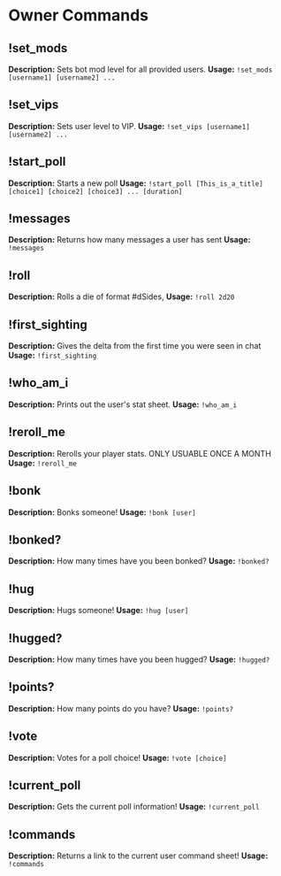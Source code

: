 # Owner Commands

## !set_mods
**Description:** Sets bot mod level for all provided users.
**Usage:** `!set_mods [username1] [username2] ...`

## !set_vips
**Description:** Sets user level to VIP.
**Usage:** `!set_vips [username1] [username2] ...`

## !start_poll
**Description:** Starts a new poll
**Usage:** `!start_poll [This_is_a_title] [choice1] [choice2] [choice3] ... [duration]`

## !messages
**Description:** Returns how many messages a user has sent
**Usage:** `!messages`

## !roll
**Description:** Rolls a die of format #dSides,
**Usage:** `!roll 2d20`

## !first_sighting
**Description:** Gives the delta from the first time you were seen in chat
**Usage:** `!first_sighting`

## !who_am_i
**Description:** Prints out the user's stat sheet.
**Usage:** `!who_am_i`

## !reroll_me
**Description:** Rerolls your player stats. ONLY USUABLE ONCE A MONTH
**Usage:** `!reroll_me`

## !bonk
**Description:** Bonks someone!
**Usage:** `!bonk [user]`

## !bonked?
**Description:** How many times have you been bonked?
**Usage:** `!bonked?`

## !hug
**Description:** Hugs someone!
**Usage:** `!hug [user]`

## !hugged?
**Description:** How many times have you been hugged?
**Usage:** `!hugged?`

## !points?
**Description:** How many points do you have?
**Usage:** `!points?`

## !vote
**Description:** Votes for a poll choice!
**Usage:** `!vote [choice]`

## !current_poll
**Description:** Gets the current poll information!
**Usage:** `!current_poll`

## !commands
**Description:** Returns a link to the current user command sheet!
**Usage:** `!commands`

